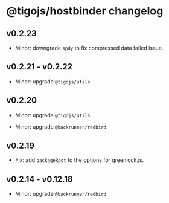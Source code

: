 # @tigojs/hostbinder changelog

## v0.2.23

- Minor: downgrade `spdy` to fix compressed data failed issue.

## v0.2.21 - v0.2.22

- Minor: upgrade `@tigojs/utils`.

## v0.2.20

- Minor: upgrade `@tigojs/utils`.

- Minor: upgrade `@backrunner/redbird`.

## v0.2.19

- Fix: add `packageRoot` to the options for greenlock.js.

## v0.2.14 - v0.12.18

- Minor: upgrade `@backrunner/redbird`.
